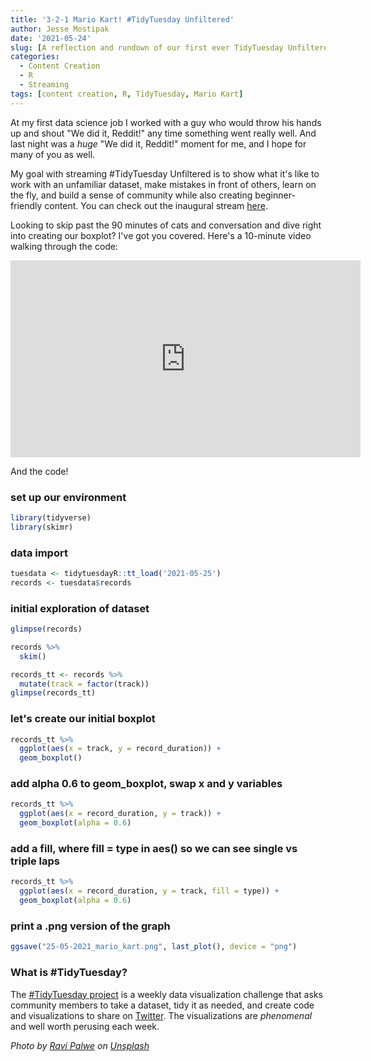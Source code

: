 ```yaml
---
title: '3-2-1 Mario Kart! #TidyTuesday Unfiltered'
author: Jesse Mostipak
date: '2021-05-24'
slug: [A reflection and rundown of our first ever TidyTuesday Unfiltered stream!]
categories:
  - Content Creation
  - R
  - Streaming
tags: [content creation, R, TidyTuesday, Mario Kart]
---
```


At my first data science job I worked with a guy who would throw his hands up and shout "We did it, Reddit!" any time something went really well. 
And last night was a _huge_ "We did it, Reddit!" moment for me, and I hope for many of you as well.   

My goal with streaming #TidyTuesday Unfiltered is to show what it's like to work with an unfamiliar dataset, make mistakes in front of others, learn on the fly, and build a sense of community while also creating beginner-friendly content. You can check out the inaugural stream [here](https://www.twitch.tv/videos/1034279289).

Looking to skip past the 90 minutes of cats and conversation and dive right into creating our boxplot? 
I've got you covered. 
Here's a 10-minute video walking through the code: 

<iframe width="560" height="315" src="https://www.youtube.com/embed/g8vTeHERNp4" title="YouTube video player" frameborder="0" allow="accelerometer; autoplay; clipboard-write; encrypted-media; gyroscope; picture-in-picture" allowfullscreen></iframe>

And the code!

### set up our environment

```r
library(tidyverse)
library(skimr)
```

### data import

```r
tuesdata <- tidytuesdayR::tt_load('2021-05-25')
records <- tuesdata$records
```

### initial exploration of dataset

```r
glimpse(records)

records %>% 
  skim()

records_tt <- records %>% 
  mutate(track = factor(track))
glimpse(records_tt)
```

### let's create our initial boxplot

```r
records_tt %>% 
  ggplot(aes(x = track, y = record_duration)) +
  geom_boxplot()
```

### add alpha 0.6 to geom_boxplot, swap x and y variables

```r
records_tt %>% 
  ggplot(aes(x = record_duration, y = track)) +
  geom_boxplot(alpha = 0.6)
```

### add a fill, where fill = type in aes() so we can see single vs triple laps

```r
records_tt %>% 
  ggplot(aes(x = record_duration, y = track, fill = type)) +
  geom_boxplot(alpha = 0.6)
```

### print a .png version of the graph

```r
ggsave("25-05-2021_mario_kart.png", last_plot(), device = "png")
```

### What is #TidyTuesday?

The [#TidyTuesday project](https://github.com/rfordatascience/tidytuesday) is a weekly data visualization challenge that asks community members to take a dataset, tidy it as needed, and create code and visualizations to share on [Twitter](https://twitter.com/search?q=%23tidyTuesday&src=typed_query). The visualizations are _phenomenal_ and well worth perusing each week.  

_Photo by <a href="https://unsplash.com/@ravipalwe?utm_source=unsplash&utm_medium=referral&utm_content=creditCopyText">Ravi Palwe</a> on <a href="https://unsplash.com/s/photos/mario-kart?utm_source=unsplash&utm_medium=referral&utm_content=creditCopyText">Unsplash</a>_
